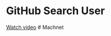 # GitHub Search User

[Watch video](https://www.youtube.com/watch?v=Uhw_AUrZ3bo)
#   M a c h n e t  
 